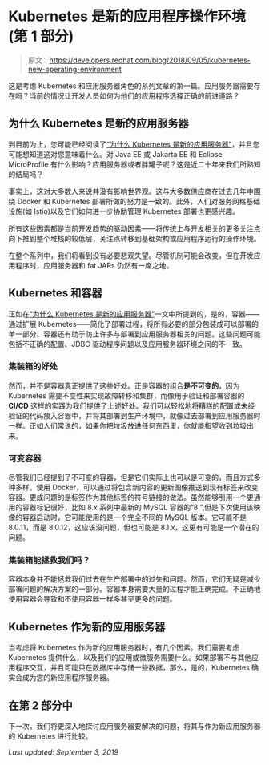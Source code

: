 # Kubernetes 是新的应用程序操作环境(第 1 部分)

> 原文：<https://developers.redhat.com/blog/2018/09/05/kubernetes-new-operating-environment>

这是考虑 Kubernetes 和应用服务器角色的系列文章的第一篇。应用服务器需要存在吗？当前的情况让开发人员如何为他们的应用程序选择正确的前进道路？

## 为什么 Kubernetes 是新的应用服务器

到目前为止，您可能已经阅读了[“为什么 Kubernetes 是新的应用服务器”](https://developers.redhat.com/blog/2018/06/28/why-kubernetes-is-the-new-application-server/)，并且您可能想知道这对您意味着什么。对 Java EE 或 Jakarta EE 和 Eclipse MicroProfile 有什么影响？应用服务器或者胖罐子呢？这是近二十年来我们所熟知的结局吗？

事实上，这对大多数人来说并没有影响世界观。这与大多数供应商在过去几年中围绕 Docker 和 Kubernetes 部署所做的努力是一致的。此外，人们对服务网格基础设施(如 Istio)以及它们如何进一步协助管理 Kubernetes 部署也更感兴趣。

所有这些因素都是当前开发趋势的驱动因素——将传统上与开发相关的更多关注点向下推到整个堆栈的较低层，关注点转移到基础架构或应用程序运行的操作环境。

在整个系列中，我们将看到没有必要悲观失望。尽管机制可能会改变，但在开发应用程序时，应用服务器和 fat JARs 仍然有一席之地。

## Kubernetes 和容器

正如在[“为什么 Kubernetes 是新的应用服务器”](https://developers.redhat.com/blog/2018/06/28/why-kubernetes-is-the-new-application-server/)一文中所提到的，是的，容器——通过扩展 Kubernetes——简化了部署过程，将所有必要的部分包装成可以部署的单一部分。容器还有助于防止许多与部署到应用服务器相关的问题。这些问题可能包括不正确的配置、JDBC 驱动程序问题以及应用服务器环境之间的不一致。

### 集装箱的好处

然而，并不是容器真正提供了这些好处。正是容器的组合**是不可变的**，因为 Kubernetes 需要不变性来实现故障转移和集群，而像用于验证和部署容器的 **CI/CD** 这样的实践为我们提供了上述好处。我们可以轻松地将糟糕的配置或未经验证的代码放入容器中，并将其部署到生产环境中，就像过去部署到应用服务器时一样。正如人们常说的，如果你把垃圾放进任何东西里，你就能指望收到垃圾出来。

### 可变容器

尽管我们已经提到了不可变的容器，但是它们实际上也可以是可变的，而且方式多种多样。使用 Docker，可以通过将包含新内容的更新图像推送到现有标签来改变容器。更成问题的是标签作为其他标签的符号链接的做法。虽然能够引用一个更通用的容器标记很好，比如 8.x 系列中最新的 MySQL 容器的“8 ”,但是下次使用该映像的容器启动时，它可能使用的是一个完全不同的 MySQL 版本。它可能不是 8.0.11，而是 8.0.12，这应该没问题，但也可能是 8.1.x，这更有可能是一个潜在的问题。

### 集装箱能拯救我们吗？

容器本身并不能拯救我们过去在生产部署中的过失和问题。然而，它们无疑是减少部署问题的解决方案的一部分。容器本身需要大量的过程才能正确完成。不正确地使用容器会导致和不使用容器一样多甚至更多的问题。

## Kubernetes 作为新的应用服务器

当考虑将 Kubernetes 作为新的应用服务器时，有几个因素。我们需要考虑 Kubernetes 提供什么，以及我们的应用或微服务需要什么。如果部署不与其他应用程序交互，并且可能只在数据库中存储一些数据，那么，是的，Kubernetes 确实会成为您的新应用程序服务器。

## 在第 2 部分中

下一次，我们将更深入地探讨应用服务器要解决的问题，将其与作为新应用服务器的 Kubernetes 进行比较。

*Last updated: September 3, 2019*